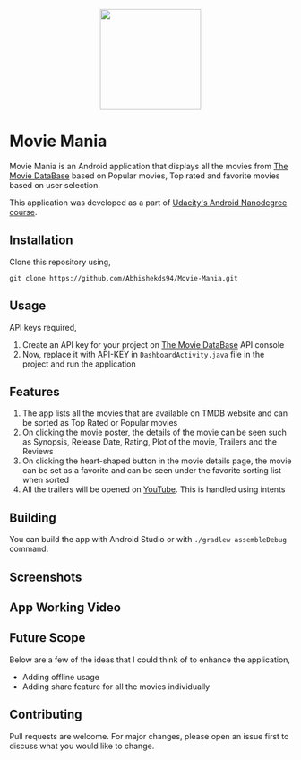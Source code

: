 <p align="center">
	<img src="https://github.com/Abhishekds94/Movie-Mania/blob/master/app/src/main/res/drawable/logo.png" width="180">
</p>

# Movie Mania

Movie Mania is an Android application that displays all the movies from [The Movie DataBase](https://www.themoviedb.org/?language=en-US) based on Popular movies, Top rated and favorite movies based on user selection.

This application was developed as a part of [Udacity's Android Nanodegree course](https://www.udacity.com/course/android-developer-nanodegree-by-google--nd801).


## Installation

Clone this repository using,

```
git clone https://github.com/Abhishekds94/Movie-Mania.git
```

## Usage
API keys required,

1. Create an API key for your project on [The Movie DataBase](https://www.themoviedb.org/settings/api) API console
2. Now, replace it with API-KEY in ```DashboardActivity.java``` file in the project and run the application

## Features

1. The app lists all the movies that are available on TMDB website and can be sorted as Top Rated or Popular movies
2. On clicking the movie poster, the details of the movie can be seen such as Synopsis, Release Date, Rating, Plot of the movie, Trailers and the Reviews
3. On clicking the heart-shaped button in the movie details page, the movie can be set as a favorite and can be seen under the favorite sorting list when sorted
4. All the trailers will be opened on [YouTube](www.youtube.com). This is handled using intents


## Building

You can build the app with Android Studio or with `./gradlew assembleDebug` command.

## Screenshots


## App Working Video


## Future Scope
Below are a few of the ideas that I could think of to enhance the application,
* Adding offline usage
* Adding share feature for all the movies individually

## Contributing
Pull requests are welcome. For major changes, please open an issue first to discuss what you would like to change.